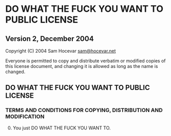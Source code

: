 # DO WHAT THE FUCK YOU WANT TO PUBLIC LICENSE
## Version 2, December 2004

Copyright (C) 2004 Sam Hocevar <sam@hocevar.net>

Everyone is permitted to copy and distribute verbatim or modified
copies of this license document, and changing it is allowed as long
as the name is changed.

## DO WHAT THE FUCK YOU WANT TO PUBLIC LICENSE
### TERMS AND CONDITIONS FOR COPYING, DISTRIBUTION AND MODIFICATION

0. You just DO WHAT THE FUCK YOU WANT TO.

